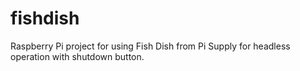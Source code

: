 # fishdish
Raspberry Pi project for using Fish Dish from Pi Supply for headless operation with shutdown button.
